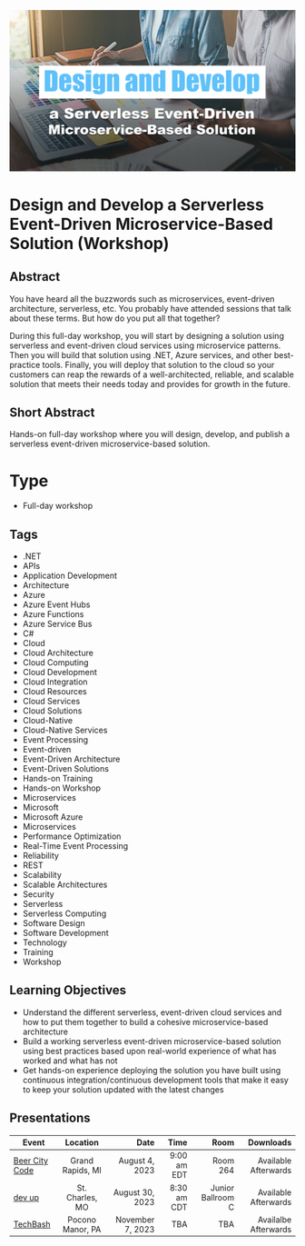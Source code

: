 ![DesignDevelopServerlessEventDrivenMicroserviceSolution](Thumbnail.png)

# Design and Develop a Serverless Event-Driven Microservice-Based Solution (Workshop)

## Abstract
You have heard all the buzzwords such as microservices, event-driven architecture, serverless, etc. You probably have attended sessions that talk about these terms. But how do you put all that together?

During this full-day workshop, you will start by designing a solution using serverless and event-driven cloud services using microservice patterns. Then you will build that solution using .NET, Azure services, and other best-practice tools. Finally, you will deploy that solution to the cloud so your customers can reap the rewards of a well-architected, reliable, and scalable solution that meets their needs today and provides for growth in the future.

## Short Abstract
Hands-on full-day workshop where you will design, develop, and publish a serverless event-driven microservice-based solution.

# Type
* Full-day workshop

## Tags
-	.NET
-	APIs
-	Application Development
-	Architecture
-	Azure
-	Azure Event Hubs
-	Azure Functions
-	Azure Service Bus
-	C#
-	Cloud
-	Cloud Architecture
-	Cloud Computing
-	Cloud Development
-	Cloud Integration
-	Cloud Resources
-	Cloud Services
-	Cloud Solutions
-	Cloud-Native
-	Cloud-Native Services
-	Event Processing
-	Event-driven
-	Event-Driven Architecture
-	Event-Driven Solutions
-	Hands-on Training
-	Hands-on Workshop
-	Microservices
-	Microsoft
-	Microsoft Azure
-	Microservices
-	Performance Optimization
-	Real-Time Event Processing
-	Reliability
-	REST
-	Scalability
-	Scalable Architectures
-	Security
-	Serverless
-	Serverless Computing
-	Software Design
-	Software Development
-	Technology
-	Training
-	Workshop

## Learning Objectives
* Understand the different serverless, event-driven cloud services and how to put them together to build a cohesive microservice-based architecture
* Build a working serverless event-driven microservice-based solution using best practices based upon real-world experience of what has worked and what has not
* Get hands-on experience deploying the solution you have built using continuous integration/continuous development tools that make it easy to keep your solution updated with the latest changes

## Presentations

| Event | Location | Date | Time | Room | Downloads |
|-------|:--------:|-----:|-----:|-----:|----------:|
| [Beer City Code](https://www.beercitycode.com/) | Grand Rapids, MI | August 4, 2023 | 9:00 am EDT | Room 264 | Available Afterwards |
| [dev up](https://www.devupconf.org/) | St. Charles, MO | August 30, 2023 | 8:30 am CDT| Junior Ballroom C | Available Afterwards |
| [TechBash](https://techbash.com/) | Pocono Manor, PA | November 7, 2023 | TBA | TBA | Availalbe Afterwards |